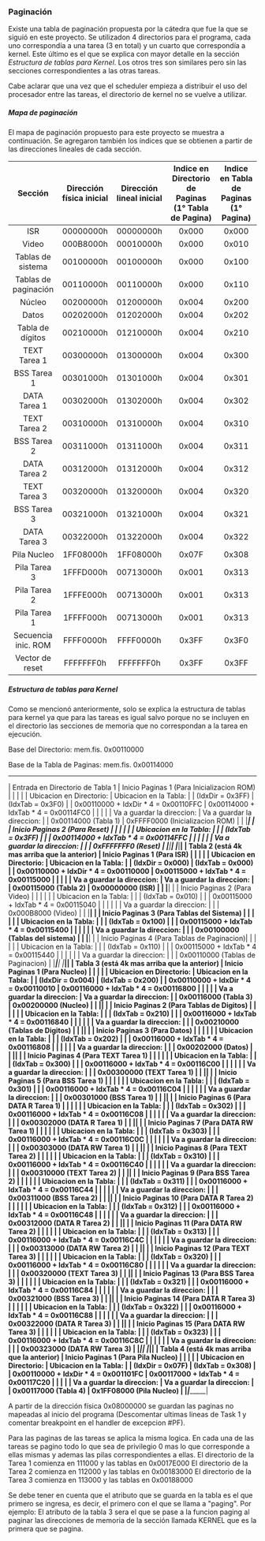 ### Paginación

Existe una tabla de paginación propuesta por la cátedra que fue la que se siguió en este proyecto. Se utilizadon 4 directorios para el programa, cada uno correspondía a una tarea (3 en total) y un cuarto que correspondía a kernel. Este último es el que se explica con mayor detalle en la sección _Estructura de tablas para Kernel_. Los otros tres son similares pero sin las secciones correspondientes a las otras tareas.

Cabe aclarar que una vez que el scheduler empieza a distribuir el uso del procesador entre las tareas, el directorio de kernel no se vuelve a utilizar.

##### Mapa de paginación

El mapa de paginación propuesto para este proyecto se muestra a continuación. Se agregaron también los índices que se obtienen a partir de las direcciones lineales de cada sección.

|Sección|Dirección física inicial|Dirección lineal inicial|Indice en Directorio de Paginas (1° Tabla de Pagina)|Indice en Tabla de Paginas (1° Pagina)| 
|:---:|:---:|:---:|:---:|:---:|
|ISR                 |00000000h|00000000h|0x000|0x000|
|Video               |000B8000h|00010000h|0x000|0x010|
|Tablas de sistema   |00100000h|00100000h|0x000|0x100|
|Tablas de paginación|00110000h|00110000h|0x000|0x110|
|Núcleo              |00200000h|01200000h|0x004|0x200|
|Datos               |00202000h|01202000h|0x004|0x202|
|Tabla de dígitos    |00210000h|01210000h|0x004|0x210|
|TEXT Tarea 1        |00300000h|01300000h|0x004|0x300|
|BSS Tarea 1         |00301000h|01301000h|0x004|0x301|
|DATA Tarea 1        |00302000h|01302000h|0x004|0x302|
|TEXT Tarea 2        |00310000h|01310000h|0x004|0x310|
|BSS Tarea 2         |00311000h|01311000h|0x004|0x311|
|DATA Tarea 2        |00312000h|01312000h|0x004|0x312|
|TEXT Tarea 3        |00320000h|01320000h|0x004|0x320|
|BSS Tarea 3         |00321000h|01321000h|0x004|0x321|
|DATA Tarea 3        |00322000h|01322000h|0x004|0x322|
|Pila Nucleo         |1FF08000h|1FF08000h|0x07F|0x308|
|Pila Tarea 3        |1FFFD000h|00713000h|0x001|0x313|
|Pila Tarea 2        |1FFFE000h|00713000h|0x001|0x313|
|Pila Tarea 1        |1FFFF000h|00713000h|0x001|0x313|
|Secuencia inic. ROM |FFFF0000h|FFFF0000h|0x3FF|0x3F0|
|Vector de reset     |FFFFFFF0h|FFFFFFF0h|0x3FF|0x3FF|


##### Estructura de tablas para Kernel

Como se mencionó anteriormente, solo se explica la estructura de tablas para kernel ya que para las tareas es igual salvo porque no se incluyen en el directorio las secciones de memoria que no correspondan a la tarea en ejecución.


Base del Directorio: mem.fis. 0x00110000
   
Base de la Tabla de Paginas: mem.fis. 0x00114000


  __________________________________________________________________________________________________
  |      Entrada en Directorio de Tabla 1         |    Inicio Paginas 1 (Para Inicializacion ROM)  |
  |                                               |                                                |
  | Ubicacion en Directorio:                      | Ubicacion en la Tabla:                         |
  |        (IdxDir = 0x3FF)                       |        (IdxTab = 0x3F0)                        |
  |        0x00110000 + IdxDir * 4 = 0x00110FFC   |        0x00114000 + IdxTab * 4 = 0x00114FC0    |
  |                                               |                                                |
  | Va a guardar la direccion:                    | Va a guardar la direccion:                     |
  |        0x00114000  (Tabla 1)                  |        0xFFFF0000  (Inicializacion ROM)        |
  |                                               |________________________________________________|
  |                                               |    Inicio Paginas 2 (Para Reset)               |
  |                                               |                                                |
  |                                               | Ubicacion en la Tabla:                         |
  |                                               |        (IdxTab = 0x3FF)                        |
  |                                               |        0x00114000 + IdxTab * 4 = 0x00114FFC    |
  |                                               |                                                |
  |                                               | Va a guardar la direccion:                     |
  |                                               |        0xFFFFFFF0  (Reset)                     |
  |_______________________________________________|________________________________________________|
  |_______________________________________________|________________________________________________|
  |  Tabla 2 (está 4k mas arriba que la anterior) |    Inicio Paginas 1 (Para ISR)                 |
  |                                               |                                                |
  | Ubicacion en Directorio:                      | Ubicacion en la Tabla:                         |
  |        (IdxDir = 0x000)                       |        (IdxTab = 0x000)                        |
  |        0x00110000 + IdxDir * 4 = 0x00110000   |        0x00115000 + IdxTab * 4 = 0x00115000    |
  |                                               |                                                |
  | Va a guardar la direccion:                    | Va a guardar la direccion:                     |
  |        0x00115000  (Tabla 2)                  |        0x00000000  (ISR)                       |
  |                                               |________________________________________________|
  |                                               |    Inicio Paginas 2 (Para Video)               |
  |                                               |                                                |
  |                                               | Ubicacion en la Tabla:                         |
  |                                               |        (IdxTab = 0x010)                        |
  |                                               |        0x00115000 + IdxTab * 4 = 0x00115040    |
  |                                               |                                                |
  |                                               | Va a guardar la direccion:                     |
  |                                               |        0x000B8000  (Video)                     |
  |                                               |________________________________________________|
  |                                               |    Inicio Paginas 3 (Para Tablas del Sistema)  |
  |                                               |                                                |
  |                                               | Ubicacion en la Tabla:                         |
  |                                               |        (IdxTab = 0x100)                        |
  |                                               |        0x00115000 + IdxTab * 4 = 0x00115400    |
  |                                               |                                                |
  |                                               | Va a guardar la direccion:                     |
  |                                               |        0x00100000  (Tablas del sistema)        |
  |                                               |________________________________________________|
  |                                               |    Inicio Paginas 4 (Para Tablas de Paginacion)|
  |                                               |                                                |
  |                                               | Ubicacion en la Tabla:                         |
  |                                               |        (IdxTab = 0x110)                        |
  |                                               |        0x00115000 + IdxTab * 4 = 0x00115440    |
  |                                               |                                                |
  |                                               | Va a guardar la direccion:                     |
  |                                               |        0x00110000  (Tablas de Paginacion)      |
  |_______________________________________________|________________________________________________|
  |_______________________________________________|________________________________________________|
  |  Tabla 3 (está 4k mas arriba que la anterior) |    Inicio Paginas 1 (Para Nucleo)              |
  |                                               |                                                |
  | Ubicacion en Directorio:                      | Ubicacion en la Tabla:                         |
  |        (IdxDir = 0x004)                       |        (IdxTab = 0x200)                        |
  |        0x00110000 + IdxDir * 4 = 0x00110010   |        0x00116000 + IdxTab * 4 = 0x00116800    |
  |                                               |                                                |
  | Va a guardar la direccion:                    | Va a guardar la direccion:                     |
  |        0x00116000  (Tabla 3)                  |        0x00200000  (Nucleo)                    |
  |                                               |________________________________________________|
  |                                               |    Inicio Paginas 2 (Para Tablas de Digitos)   |
  |                                               |                                                |
  |                                               | Ubicacion en la Tabla:                         |
  |                                               |        (IdxTab = 0x210)                        |
  |                                               |        0x00116000 + IdxTab * 4 = 0x00116840    |
  |                                               |                                                |
  |                                               | Va a guardar la direccion:                     |
  |                                               |        0x00210000  (Tablas de Digitos)         |
  |                                               |________________________________________________|
  |                                               |    Inicio Paginas 3 (Para Datos)               |
  |                                               |                                                |
  |                                               | Ubicacion en la Tabla:                         |
  |                                               |        (IdxTab = 0x202)                        |
  |                                               |        0x00116000 + IdxTab * 4 = 0x00116808    |
  |                                               |                                                |
  |                                               | Va a guardar la direccion:                     |
  |                                               |        0x00202000  (Datos)                     |
  |                                               |________________________________________________|
  |                                               |    Inicio Paginas 4 (Para TEXT Tarea 1)        |
  |                                               |                                                |
  |                                               | Ubicacion en la Tabla:                         |
  |                                               |        (IdxTab = 0x300)                        |
  |                                               |        0x00116000 + IdxTab * 4 = 0x00116C00    |
  |                                               |                                                |
  |                                               | Va a guardar la direccion:                     |
  |                                               |        0x00300000  (TEXT Tarea 1)              |
  |                                               |________________________________________________|
  |                                               |    Inicio Paginas 5 (Para BSS Tarea 1)         |
  |                                               |                                                |
  |                                               | Ubicacion en la Tabla:                         |
  |                                               |        (IdxTab = 0x301)                        |
  |                                               |        0x00116000 + IdxTab * 4 = 0x00116C04    |
  |                                               |                                                |
  |                                               | Va a guardar la direccion:                     |
  |                                               |        0x00301000  (BSS Tarea 1)               |
  |                                               |________________________________________________|
  |                                               |    Inicio Paginas 6 (Para DATA R Tarea 1)      |
  |                                               |                                                |
  |                                               | Ubicacion en la Tabla:                         |
  |                                               |        (IdxTab = 0x302)                        |
  |                                               |        0x00116000 + IdxTab * 4 = 0x00116C08    |
  |                                               |                                                |
  |                                               | Va a guardar la direccion:                     |
  |                                               |        0x00302000  (DATA R Tarea 1)            |
  |                                               |________________________________________________|
  |                                               |    Inicio Paginas 7 (Para DATA RW Tarea 1)     |
  |                                               |                                                |
  |                                               | Ubicacion en la Tabla:                         |
  |                                               |        (IdxTab = 0x303)                        |
  |                                               |        0x00116000 + IdxTab * 4 = 0x00116C0C    |
  |                                               |                                                |
  |                                               | Va a guardar la direccion:                     |
  |                                               |        0x00303000  (DATA RW Tarea 1)           |
  |                                               |________________________________________________|
  |                                               |    Inicio Paginas 8 (Para TEXT Tarea 2)        |
  |                                               |                                                |
  |                                               | Ubicacion en la Tabla:                         |
  |                                               |        (IdxTab = 0x310)                        |
  |                                               |        0x00116000 + IdxTab * 4 = 0x00116C40    |
  |                                               |                                                |
  |                                               | Va a guardar la direccion:                     |
  |                                               |        0x00310000  (TEXT Tarea 2)              |
  |                                               |________________________________________________|
  |                                               |    Inicio Paginas 9 (Para BSS Tarea 2)         |
  |                                               |                                                |
  |                                               | Ubicacion en la Tabla:                         |
  |                                               |        (IdxTab = 0x311)                        |
  |                                               |        0x00116000 + IdxTab * 4 = 0x00116C44    |
  |                                               |                                                |
  |                                               | Va a guardar la direccion:                     |
  |                                               |        0x00311000  (BSS Tarea 2)               |
  |                                               |________________________________________________|
  |                                               |    Inicio Paginas 10 (Para DATA R Tarea 2)     |
  |                                               |                                                |
  |                                               | Ubicacion en la Tabla:                         |
  |                                               |        (IdxTab = 0x312)                        |
  |                                               |        0x00116000 + IdxTab * 4 = 0x00116C48    |
  |                                               |                                                |
  |                                               | Va a guardar la direccion:                     |
  |                                               |        0x00312000  (DATA R Tarea 2)            |
  |                                               |________________________________________________|
  |                                               |    Inicio Paginas 11 (Para DATA RW Tarea 2)    |
  |                                               |                                                |
  |                                               | Ubicacion en la Tabla:                         |
  |                                               |        (IdxTab = 0x313)                        |
  |                                               |        0x00116000 + IdxTab * 4 = 0x00116C4C    |
  |                                               |                                                |
  |                                               | Va a guardar la direccion:                     |
  |                                               |        0x00313000  (DATA RW Tarea 2)           |
  |                                               |________________________________________________|
  |                                               |    Inicio Paginas 12 (Para TEXT Tarea 3)       |
  |                                               |                                                |
  |                                               | Ubicacion en la Tabla:                         |
  |                                               |        (IdxTab = 0x320)                        |
  |                                               |        0x00116000 + IdxTab * 4 = 0x00116C80    |
  |                                               |                                                |
  |                                               | Va a guardar la direccion:                     |
  |                                               |        0x00320000  (TEXT Tarea 3)              |
  |                                               |________________________________________________|
  |                                               |    Inicio Paginas 13 (Para BSS Tarea 3)        |
  |                                               |                                                |
  |                                               | Ubicacion en la Tabla:                         |
  |                                               |        (IdxTab = 0x321)                        |
  |                                               |        0x00116000 + IdxTab * 4 = 0x00116C84    |
  |                                               |                                                |
  |                                               | Va a guardar la direccion:                     |
  |                                               |        0x00321000  (BSS Tarea 3)               |
  |                                               |________________________________________________|
  |                                               |    Inicio Paginas 14 (Para DATA R Tarea 3)     |
  |                                               |                                                |
  |                                               | Ubicacion en la Tabla:                         |
  |                                               |        (IdxTab = 0x322)                        |
  |                                               |        0x00116000 + IdxTab * 4 = 0x00116C88    |
  |                                               |                                                |
  |                                               | Va a guardar la direccion:                     |
  |                                               |        0x00322000  (DATA R Tarea 3)            |
  |                                               |________________________________________________|
  |                                               |    Inicio Paginas 15 (Para DATA RW Tarea 3)    |
  |                                               |                                                |
  |                                               | Ubicacion en la Tabla:                         |
  |                                               |        (IdxTab = 0x323)                        |
  |                                               |        0x00116000 + IdxTab * 4 = 0x00116C8C    |
  |                                               |                                                |
  |                                               | Va a guardar la direccion:                     |
  |                                               |        0x00323000  (DATA RW Tarea 3)           |
  |_______________________________________________|________________________________________________|
  |_______________________________________________|________________________________________________|
  |  Tabla 4 (está 4k mas arriba que la anterior) |    Inicio Paginas 1 (Para Pila Nucleo)         |
  |                                               |                                                |
  | Ubicacion en Directorio:                      | Ubicacion en la Tabla:                         |
  |        (IdxDir = 0x07F)                       |        (IdxTab = 0x308)                        |
  |        0x00110000 + IdxDir * 4 = 0x001101FC   |        0x00117000 + IdxTab * 4 = 0x00117C20    |
  |                                               |                                                |
  | Va a guardar la direccion:                    | Va a guardar la direccion:                     |
  |        0x00117000  (Tabla 4)                  |        0x1FF08000  (Pila Nucleo)               |
  |_______________________________________________|________________________________________________|
  

  A partir de la dirección física 0x08000000 se guardan las paginas no mapeadas
  al inicio del programa (Descomentar ultimas lineas de Task 1 y comentar 
  breakpoint en el handler de excepcion #PF).

  Para las paginas de las tareas se aplica la misma logica. En cada una de las 
  tareas se pagino todo lo que sea de privilegio 0 mas lo que corresponde a ellas
  mismas y ademas las pilas correspondientes a ellas.
   El directorio de la Tarea 1 comienza en 111000 y las tablas en 0x0017E000
   El directorio de la Tarea 2 comienza en 112000 y las tablas en 0x00183000
   El directorio de la Tarea 3 comienza en 113000 y las tablas en 0x00188000
   
  Se debe tener en cuenta que el atributo que se guarda en la tabla es el que 
  primero se ingresa, es decir, el primero con el que se llama a "paging".
  Por ejemplo: El atributo de la tabla 3 sera el que se pase a la funcion 
               paging al paginar las direcciones de memoria de la sección 
               llamada KERNEL que es la primera que se pagina.